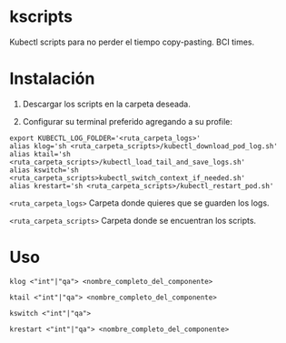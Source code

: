 # kscripts
Kubectl scripts para no perder el tiempo copy-pasting. BCI times.

# Instalación
1) Descargar los scripts en la carpeta deseada.
   
2) Configurar su terminal preferido agregando a su profile:
```
export KUBECTL_LOG_FOLDER='<ruta_carpeta_logs>'
alias klog='sh <ruta_carpeta_scripts>/kubectl_download_pod_log.sh'
alias ktail='sh <ruta_carpeta_scripts>/kubectl_load_tail_and_save_logs.sh'
alias kswitch='sh <ruta_carpeta_scripts>kubectl_switch_context_if_needed.sh'
alias krestart='sh <ruta_carpeta_scripts>/kubectl_restart_pod.sh'
```
`<ruta_carpeta_logs>` Carpeta donde quieres que se guarden los logs.

`<ruta_carpeta_scripts>` Carpeta donde se encuentran los scripts.

# Uso
`klog <"int"|"qa"> <nombre_completo_del_componente>`

`ktail <"int"|"qa"> <nombre_completo_del_componente>`

`kswitch <"int"|"qa">`

`krestart <"int"|"qa"> <nombre_completo_del_componente>`
